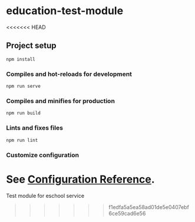 # education-test-module
<<<<<<< HEAD

## Project setup
```
npm install
```

### Compiles and hot-reloads for development
```
npm run serve
```

### Compiles and minifies for production
```
npm run build
```

### Lints and fixes files
```
npm run lint
```

### Customize configuration
See [Configuration Reference](https://cli.vuejs.org/config/).
=======
Test module for eschool service
>>>>>>> f1edfa5a5ea58ad01de5e0407ebf6ce59cad6e56
